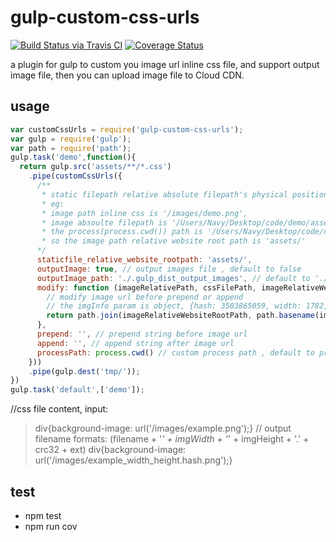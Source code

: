 # gulp-custom-css-urls

[![Build Status via Travis CI](https://travis-ci.org/navyxie/gulp-custom-css-urls.svg?branch=master)](https://travis-ci.org/navyxie/gulp-custom-css-urls) [![Coverage Status](https://coveralls.io/repos/github/navyxie/gulp-custom-css-urls/badge.svg?branch=master)](https://coveralls.io/github/navyxie/gulp-custom-css-urls?branch=master)

a plugin for gulp to custom you image url inline css file, and support output image file, then you can upload image file to Cloud CDN.

## usage

```js
var customCssUrls = require('gulp-custom-css-urls');
var gulp = require('gulp');
var path = require('path');
gulp.task('demo',function(){
  return gulp.src('assets/**/*.css')
    .pipe(customCssUrls({
      /** 
       * static filepath relative absolute filepath's physical position. 
       * eg: 
       * image path inline css is '/images/demo.png', 
       * image absoulte filepath is '/Users/Navy/Desktop/code/demo/assets/images/demo.png', 
       * the process(process.cwd()) path is '/Users/Navy/Desktop/code/demo', 
       * so the image path relative website root path is 'assets/'
      */
      staticfile_relative_website_rootpath: 'assets/', 
      outputImage: true, // output images file , default to false
      outputImage_path: './.gulp_dist_output_images', // default to './.gulp_dist_output_images'
      modify: function (imageRelativePath, cssFilePath, imageRelativeWebsiteRootPath, imgInfo) {
        // modify image url before prepend or append
        // the imgInfo param is object, {hash: 3503865059, width: 1782, height: 530, orgin_filename: 'custom.png'}
        return path.join(imageRelativeWebsiteRootPath, path.basename(imageRelativePath)); //let the relative path become an absolute path
      },
      prepend: '', // prepend string before image url
      append: '', // append string after image url
      processPath: process.cwd() // custom process path , default to process.cwd()
    }))
    .pipe(gulp.dest('tmp/'));
})
gulp.task('default',['demo']);
```

//css file content, input:
> div{background-image: url('/images/example.png');}
// output filename formats: (filename + '_' + imgWidth + '_' + imgHeight + '.' + crc32 + ext)
> div{background-image: url('/images/example_width_height.hash.png');}


## test

- npm test
- npm run cov
